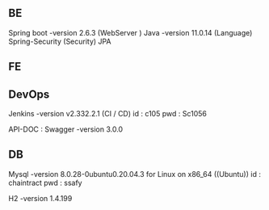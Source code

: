 ## BE

Spring boot -version 2.6.3 (WebServer )
Java -version 11.0.14 (Language)
Spring-Security (Security)
JPA

## FE



## DevOps

Jenkins -version v2.332.2.1 (CI / CD)
id : c105
pwd : Sc1056

API-DOC : Swagger -version 3.0.0

## DB

Mysql
-version 8.0.28-0ubuntu0.20.04.3 for Linux on x86_64 ((Ubuntu))
id : chaintract
pwd : ssafy

H2 -version 1.4.199

